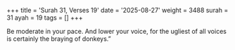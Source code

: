 +++
title = 'Surah 31, Verses 19'
date = '2025-08-27'
weight = 3488
surah = 31
ayah = 19
tags = []
+++

Be moderate in your pace. And lower your voice, for the ugliest of all voices is certainly the braying of donkeys.”